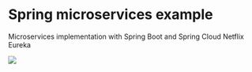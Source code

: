 # Spring microservices example

Microservices implementation with Spring Boot and Spring Cloud Netflix Eureka

![](https://i.imgur.com/ZUqhC72.png)
